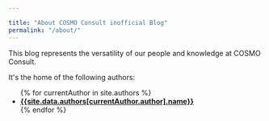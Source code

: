 ```yaml
---

title: "About COSMO Consult inofficial Blog"
permalink: "/about/"
---
```


This blog represents the versatility of our people and knowledge at COSMO Consult.

It's the home of the following authors:

<!-- Authors are sorted by filename -->
<ul class="taxonomy__index">
    {% for currentAuthor in site.authors %}
      <li>
        <a href="{{ currentAuthor.url | relative_url}}">
          <strong>{{site.data.authors[currentAuthor.author].name}}</strong> <span class="taxonomy__count"></span>
        </a>
      </li>
    {% endfor %}
</ul>